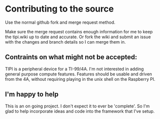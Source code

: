 # Contributing to the source

Use the normal github fork and merge request method.

Make sure the merge request contains enough information for me to keep the tipi.wiki up to date and accurate. Or fork the wiki and submit an issue with the changes and branch details so I can merge them in. 

## Contraints on what might not be accepted:

TIPI is a peripheral device for a TI-99/4A. I'm not interested in adding general purpose compute features. Features should be usable and driven from the 4A, without requiring playing in the unix shell on the Raspberry PI. 

## I'm happy to help

This is an on going project. I don't expect it to ever be 'complete'. So I'm glad to help incorporate ideas and code into the framework that I've setup. 

